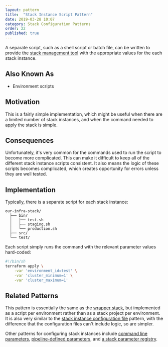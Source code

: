 ```yaml
---
layout: pattern
title:  "Stack Instance Script Pattern"
date: 2019-03-28 10:07
category: Stack Configuration Patterns
order: 22
published: true
---
```


A separate script, such as a shell script or batch file, can be written to provide the [stack management tool](/patterns/stack-concept/) with the appropriate values for the each stack instance.


## Also Known As

- Environment scripts


## Motivation

This is a fairly simple implementation, which might be useful when there are a limited number of stack instances, and when the command needed to apply the stack is simple.


## Consequences

Unfortunately, it's very common for the commands used to run the script to become more complicated. This can make it difficult to keep all of the different stack instance scripts consistent. It also means the logic of these scripts becomes complicated, which creates opportunity for errors unless they are well tested.


## Implementation

Typically, there is a separate script for each stack instance:


~~~ console
our-infra-stack/
  ├── bin/
  │   ├── test.sh
  │   ├── staging.sh
  │   └── production.sh
  ├── src/
  └── test/
~~~


Each script simply runs the command with the relevant parameter values hard-coded:

~~~ bash
#!/bin/sh
terraform apply \
    -var 'environment_id=test' \
    -var 'cluster_minimum=1' \
    -var 'cluster_maximum=1'
~~~


## Related Patterns

This pattern is essentially the same as the [wrapper stack](wrapper-stack.html), but implemented as a script per environment rather than as a stack project per environment. It is also very similar to the [stack instance configuration file](stack-instance-configuration-file.html) pattern, with the difference that the configuration files can't include logic, so are simpler.

Other patterns for configuring stack instances include [command line parameters](command-line-parameters.html), [pipeline-defined parameters](pipeline-defined-parameters.html), and [a stack parameter registry](stack-parameter-registry.html).
